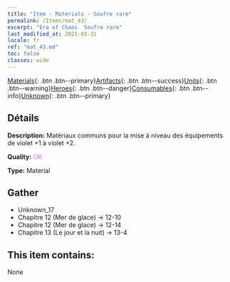 ```yaml
---
title: "Item - Materials - Soufre rare"
permalink: /Items/mat_43/
excerpt: "Era of Chaos  Soufre rare"
last_modified_at: 2021-03-31
locale: fr
ref: "mat_43.md"
toc: false
classes: wide
---
```

 [Materials](/fr/Items/){: .btn .btn--primary}[Artifacts](/fr/Items/Artifacts/){: .btn .btn--success}[Units](/fr/Items/Units/){: .btn .btn--warning}[Heroes](/fr/Items/Heroes/){: .btn .btn--danger}[Consumables](/fr/Items/Consumables/){: .btn .btn--info}[Unknown](/fr/Items/Unknown/){: .btn .btn--primary}

## Détails
 **Description:** Matériaux communs pour la mise à niveau des équipements de violet +1 à violet +2.

 **Quality:** <span style="color: #DA70D6">OK</span>

 **Type:** Material

## Gather

*    Unknown_17 
*    Chapitre 12 (Mer de glace) -> 12-10 
*    Chapitre 12 (Mer de glace) -> 12-14 
*    Chapitre 13 (Le jour et la nuit) -> 13-4 

## This item contains:

  None

